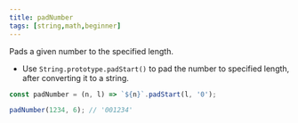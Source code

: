 ```yaml
---
title: padNumber
tags: [string,math,beginner]
---
```


Pads a given number to the specified length.

- Use `String.prototype.padStart()` to pad the number to specified length, after converting it to a string.

```js
const padNumber = (n, l) => `${n}`.padStart(l, '0');
```

```js
padNumber(1234, 6); // '001234'
```
